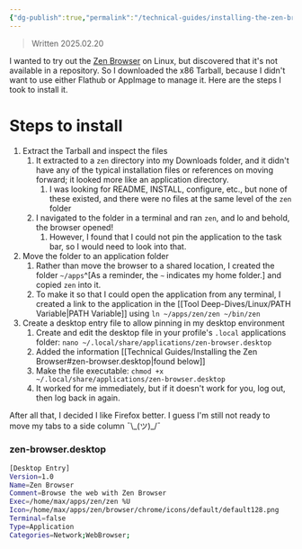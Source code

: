 ```yaml
---
{"dg-publish":true,"permalink":"/technical-guides/installing-the-zen-browser/","noteIcon":""}
---
```


>Written 2025.02.20

I wanted to try out the [Zen Browser](https://zen-browser.app/) on Linux, but discovered that it's not available in a repository. So I downloaded the x86 Tarball, because I didn't want to use either Flathub or AppImage to manage it. Here are the steps I took to install it.

# Steps to install
1. Extract the Tarball and inspect the files
	1. It extracted to a `zen` directory into my Downloads folder, and it didn't have any of the typical installation files or references on moving forward; it looked more like an application directory.
		1. I was looking for README, INSTALL, configure, etc., but none of these existed, and there were no files at the same level of the `zen` folder
	2. I navigated to the folder in a terminal and ran `zen`, and lo and behold, the browser opened!
		1. However, I found that I could not pin the application to the task bar, so I would need to look into that.
2. Move the folder to an application folder
	1. Rather than move the browser to a shared location, I created the folder `~/apps`^[As a reminder, the `~` indicates my home folder.] and copied `zen` into it.
	2. To make it so that I could open the application from any terminal, I created a link to the application in the [[Tool Deep-Dives/Linux/PATH Variable\|PATH Variable]] using `ln ~/apps/zen/zen ~/bin/zen`
3. Create a desktop entry file to allow pinning in my desktop environment
	1. Create and edit the desktop file in your profile's `.local` applications folder: `nano ~/.local/share/applications/zen-browser.desktop`
	2. Added the information [[Technical Guides/Installing the Zen Browser#zen-browser.desktop\|found below]]
	3. Make the file executable: `chmod +x ~/.local/share/applications/zen-browser.desktop`
	4. It worked for me immediately, but if it doesn't work for you, log out, then log back in again.

After all that, I decided I like Firefox better. I guess I'm still not ready to move my tabs to a side column ¯\\\_(ツ)\_/¯

### zen-browser.desktop

```bash
[Desktop Entry]
Version=1.0
Name=Zen Browser
Comment=Browse the web with Zen Browser
Exec=/home/max/apps/zen/zen %U
Icon=/home/max/apps/zen/browser/chrome/icons/default/default128.png
Terminal=false
Type=Application
Categories=Network;WebBrowser;
```